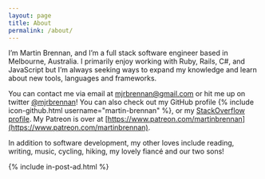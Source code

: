 ```yaml
---
layout: page
title: About
permalink: /about/
---
```


I’m Martin Brennan, and I’m a full stack software engineer based in Melbourne, Australia. I primarily enjoy working with Ruby, Rails, C#, and JavaScript but I’m always seeking ways to expand my knowledge and learn about new tools, languages and frameworks.

You can contact me via email at mjrbrennan@gmail.com or hit me up on twitter [@mjrbrennan](http://twitter.com/mjrbrennan)! You can also check out my GitHub profile {% include icon-github.html username="martin-brennan" %}, or my [StackOverflow profile](http://stackoverflow.com/users/875941/martin-brennan). My Patreon is over at [https://www.patreon.com/martinbrennan](https://www.patreon.com/martinbrennan).

In addition to software development, my other loves include reading, writing, music, cycling, hiking, my lovely fiancé and our two sons!

{% include in-post-ad.html %}
